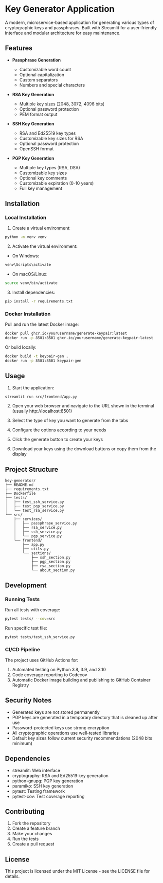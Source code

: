 # Key Generator Application

A modern, microservice-based application for generating various types of cryptographic keys and passphrases. Built with Streamlit for a user-friendly interface and modular architecture for easy maintenance.

## Features

- **Passphrase Generation**
  - Customizable word count
  - Optional capitalization
  - Custom separators
  - Numbers and special characters

- **RSA Key Generation**
  - Multiple key sizes (2048, 3072, 4096 bits)
  - Optional password protection
  - PEM format output

- **SSH Key Generation**
  - RSA and Ed25519 key types
  - Customizable key sizes for RSA
  - Optional password protection
  - OpenSSH format

- **PGP Key Generation**
  - Multiple key types (RSA, DSA)
  - Customizable key sizes
  - Optional key comments
  - Customizable expiration (0-10 years)
  - Full key management

## Installation

### Local Installation

1. Create a virtual environment:
```bash
python -m venv venv
```

2. Activate the virtual environment:
- On Windows:
```bash
venv\Scripts\activate
```
- On macOS/Linux:
```bash
source venv/bin/activate
```

3. Install dependencies:
```bash
pip install -r requirements.txt
```

### Docker Installation

Pull and run the latest Docker image:
```bash
docker pull ghcr.io/yourusername/generate-keypair:latest
docker run -p 8501:8501 ghcr.io/yourusername/generate-keypair:latest
```

Or build locally:
```bash
docker build -t keypair-gen .
docker run -p 8501:8501 keypair-gen
```

## Usage

1. Start the application:
```bash
streamlit run src/frontend/app.py
```

2. Open your web browser and navigate to the URL shown in the terminal (usually http://localhost:8501)

3. Select the type of key you want to generate from the tabs

4. Configure the options according to your needs

5. Click the generate button to create your keys

6. Download your keys using the download buttons or copy them from the display

## Project Structure

```
key-generator/
├── README.md
├── requirements.txt
├── Dockerfile
├── tests/
│   ├── test_ssh_service.py
│   ├── test_pgp_service.py
│   └── test_rsa_service.py
└── src/
    ├── services/
    │   ├── passphrase_service.py
    │   ├── rsa_service.py
    │   ├── ssh_service.py
    │   └── pgp_service.py
    └── frontend/
        ├── app.py
        ├── utils.py
        └── sections/
            ├── ssh_section.py
            ├── pgp_section.py
            ├── rsa_section.py
            └── about_section.py
```

## Development

### Running Tests

Run all tests with coverage:
```bash
pytest tests/ --cov=src
```

Run specific test file:
```bash
pytest tests/test_ssh_service.py
```

### CI/CD Pipeline

The project uses GitHub Actions for:
1. Automated testing on Python 3.8, 3.9, and 3.10
2. Code coverage reporting to Codecov
3. Automatic Docker image building and publishing to GitHub Container Registry

## Security Notes

- Generated keys are not stored permanently
- PGP keys are generated in a temporary directory that is cleaned up after use
- Password-protected keys use strong encryption
- All cryptographic operations use well-tested libraries
- Default key sizes follow current security recommendations (2048 bits minimum)

## Dependencies

- streamlit: Web interface
- cryptography: RSA and Ed25519 key generation
- python-gnupg: PGP key generation
- paramiko: SSH key generation
- pytest: Testing framework
- pytest-cov: Test coverage reporting

## Contributing

1. Fork the repository
2. Create a feature branch
3. Make your changes
4. Run the tests
5. Create a pull request

## License

This project is licensed under the MIT License - see the LICENSE file for details.
